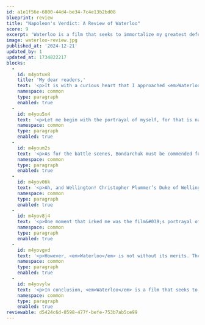 ```yaml
---
id: a1e1f56e-6800-44d4-be34-7c4e13b2bd08
blueprint: review
title: "Napoleon's Verdict: A Review of Waterloo"
score: 9
excerpt: 'Waterloo is a film that seeks to immortalize my greatest defeat, and while it succeeds in its spectacle, it falters in portraying the true depth of my command and the complexity of my choices. The battle of Waterloo was not simply a brawl between two massive armies. It was a finely orchestrated chess game. The film captures the chaos of war, but it misses the precision of command.'
image: waterloo-review.jpg
published_at: '2024-12-21'
updated_by: 1
updated_at: 1734822217
blocks:
  -
    id: m4yotuv8
    title: 'My dear readers,'
    text: '<p>It is with a curious heart that I approached <em>Waterloo</em>—a film that attempts to dramatize the final chapter of my military career. Sergei Bondarchuk, the director, has taken upon himself the daunting task of recreating the climactic battle that sealed my fate, a moment that has been dissected and debated by historians for generations. Could a mere film possibly capture the scale, the strategy, and the sheer weight of what transpired on that fateful day in June 1815? As ever, I was skeptical, yet intrigued.</p>'
    namespace: common
    type: paragraph
    enabled: true
  -
    id: m4you5x4
    text: '<p>Let me begin with the portrayal of myself, for that is naturally the crux of the matter. Rod Steiger, the actor chosen to embody me, gives a performance that swings between brilliance and melodrama. There are moments when he captures the force of my personality—my iron will, my command over men, the burning fire of ambition that drove me across Europe. But then, there are times when he descends into theatrical excess. Steiger’s Napoleon is too often a man burdened by self-pity, his melancholy stretched too far. I was never a man to wallow in defeat before the battle was lost! Even in my darkest hour, I believed in victory. Steiger shows flashes of that drive, but not consistently enough for my taste.</p>'
    namespace: common
    type: paragraph
    enabled: true
  -
    id: m4youm2s
    text: '<p>As for the battle scenes, Bondarchuk must be commended for his ambition. The scale is impressive—the cavalry charges, the infantry formations, the sheer spectacle of tens of thousands of men clashing on the fields of Waterloo. I could almost smell the gunpowder, feel the thunder of the horses beneath me once again. Yet, I must ask, where is the elegance of my strategy? The battle of Waterloo was not simply a brawl between two massive armies. It was a finely orchestrated chess game. My marshals, my placement of troops, my choice of the battlefield—all of this is glossed over in favor of spectacle. The film captures the chaos of war, but it misses the precision of command.</p>'
    namespace: common
    type: paragraph
    enabled: true
  -
    id: m4yov06k
    text: '<p>Ah, and Wellington! Christopher Plummer’s Duke of Wellington is an admirable foe. Plummer portrays him as cool, detached, ever-calculating. It is true that Wellington was a worthy adversary, though the film portrays him with a level of heroic calm that I find rather amusing. He was a brilliant tactician, yes, but on that day, he was also a man clinging to the edge of defeat before the Prussians arrived. Still, Plummer does him justice.</p>'
    namespace: common
    type: paragraph
    enabled: true
  -
    id: m4yov8j4
    text: '<p>One moment that irked me was the film&#039;s portrayal of my fateful hesitation on the battlefield, where it suggests I delayed sending in the Imperial Guard. Yes, timing is everything in war, but the reasons for my decisions are far more complex than mere hesitation. The film reduces a moment of calculated risk into something akin to doubt. Let me assure you, I did not hesitate out of fear. The battlefield was a maelstrom, and the timing of every move was critical. To suggest that I faltered is to misunderstand the dynamics of command.</p>'
    namespace: common
    type: paragraph
    enabled: true
  -
    id: m4yovgvd
    text: '<p>However, <em>Waterloo</em> is not without its merits. The film, despite its theatrical tendencies, evokes a sense of grandeur befitting the end of an era. The costumes, the sets, the landscapes—all are meticulously crafted. There is an air of finality to the film that echoes the gravity of the battle itself. But what it lacks, I believe, is the nuance of my mind. Bondarchuk captures the end of Napoleon the Emperor, but not Napoleon the strategist.</p>'
    namespace: common
    type: paragraph
    enabled: true
  -
    id: m4yovylw
    text: '<p>In conclusion, <em>Waterloo</em> is a film that seeks to immortalize my greatest defeat, and while it succeeds in its spectacle, it falters in portraying the true depth of my command and the complexity of my choices. Still, I appreciate the effort to preserve this decisive moment in history. It is, after all, the battle that the world remembers, even if the reasons for its outcome remain misunderstood by many.</p>'
    namespace: common
    type: paragraph
    enabled: true
reviewable: d5424c6d-0598-477f-befe-753b7ab5ce99
---
```

